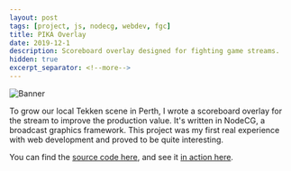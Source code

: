 ```yaml
---
layout: post
tags: [project, js, nodecg, webdev, fgc]
title: PIKA Overlay
date: 2019-12-1
description: Scoreboard overlay designed for fighting game streams.
hidden: true
excerpt_separator: <!--more-->
---
```


![Banner](https://i.imgur.com/mzXXFM3.jpg)

To grow our local Tekken scene in Perth, I wrote a scoreboard
overlay for the stream to improve the production value.
It's written in NodeCG, a broadcast graphics framework. This project was
my first real experience with web development and proved to be quite
interesting.

You can find the
[source code here](https://github.com/opeik/pika-overlay), and see it
[in action here](https://twitch.tv/perthironkingarena).
